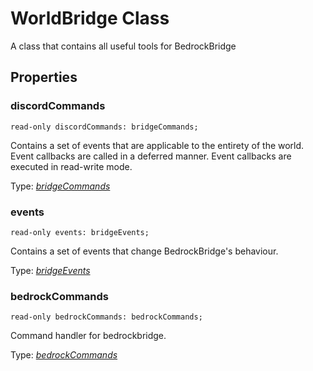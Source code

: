 # WorldBridge Class

A class that contains all useful tools for BedrockBridge

## Properties

### **discordCommands**
`read-only discordCommands: bridgeCommands;`

Contains a set of events that are applicable to the entirety of the world.  Event callbacks are called in a deferred manner. Event callbacks are executed in read-write mode.

Type: [*bridgeCommands*](bridgeCommands.md)

### **events**
`read-only events: bridgeEvents;`

Contains a set of events that change BedrockBridge's behaviour.

Type: [*bridgeEvents*](bridgeEvents.md)

### **bedrockCommands**
`read-only bedrockCommands: bedrockCommands;`

Command handler for bedrockbridge.

Type: [*bedrockCommands*](bedrockCommands.md)